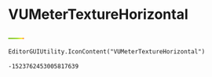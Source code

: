 # VUMeterTextureHorizontal
![](/img/VUMeterTextureHorizontal.png)

``` CSharp
EditorGUIUtility.IconContent("VUMeterTextureHorizontal")
```
```
-1523762453005817639
```
